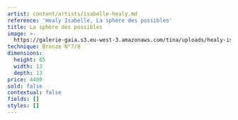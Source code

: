 ```yaml
---
artist: content/artists/isabelle-healy.md
reference: 'Healy Isabelle, La sphère des possibles'
title: La sphère des possibles
image: >-
  https://galerie-gaia.s3.eu-west-3.amazonaws.com/tina/uploads/healy-isabelle/galerie-gaia-isabelle-healy-sphere-des-possibles.jpg
technique: Bronze N°7/8
dimensions:
  height: 65
  width: 13
  depth: 13
price: 4400
sold: false
contextual: false
fields: []
styles: []
---
```


